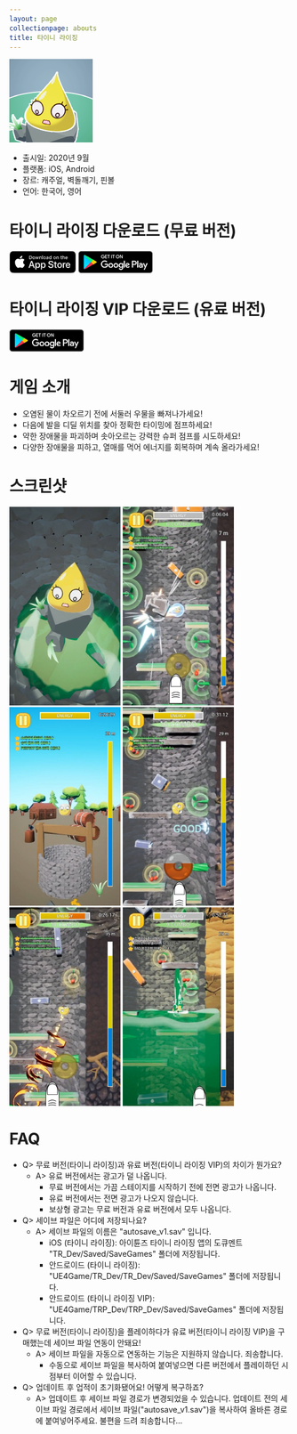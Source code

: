 ```yaml
---
layout: page
collectionpage: abouts
title: 타이니 라이징
---
```

![tinyrising_icon](./imgs/tinyrising_icon.png)

- 출시일: 2020년 9월
- 플랫폼: iOS, Android
- 장르: 캐주얼, 벽돌깨기, 핀볼
- 언어: 한국어, 영어

# 타이니 라이징 다운로드 (무료 버전)

[![app_store_badge](./imgs/App-store-badge.png)](https://apps.apple.com/app/id1527502421?l=ko)
[![google_play_badge](./imgs/google-play-badge.png)](https://play.google.com/store/apps/details?id=com.TSC.TinyRising)

# 타이니 라이징 VIP 다운로드 (유료 버전)

[![google_play_badge](./imgs/google-play-badge.png)](https://play.google.com/store/apps/details?id=com.TSC.TinyRisingP)

# 게임 소개

- 오염된 물이 차오르기 전에 서둘러 우물을 빠져나가세요!
- 다음에 발을 디딜 위치를 찾아 정확한 타이밍에 점프하세요!
- 약한 장애물을 파괴하며 솟아오르는 강력한 슈퍼 점프를 시도하세요!
- 다양한 장애물을 피하고, 열매를 먹어 에너지를 회복하며 계속 올라가세요!

# 스크린샷

![tinyrising_1](./imgs/tinyrising_01_global.jpg)
![tinyrising_2](./imgs/tinyrising_02_ko.jpg)
![tinyrising_3](./imgs/tinyrising_03_ko.jpg)
![tinyrising_4](./imgs/tinyrising_04_ko.jpg)
![tinyrising_5](./imgs/tinyrising_05_ko.jpg)
![tinyrising_6](./imgs/tinyrising_06_ko.jpg)

# FAQ

- Q> 무료 버전(타이니 라이징)과 유료 버전(타이니 라이징 VIP)의 차이가 뭔가요?
  - A> 유료 버전에서는 광고가 덜 나옵니다.
    - 무료 버전에서는 가끔 스테이지를 시작하기 전에 전면 광고가 나옵니다.
    - 유료 버전에서는 전면 광고가 나오지 않습니다.
    - 보상형 광고는 무료 버전과 유료 버전에서 모두 나옵니다.
- Q> 세이브 파일은 어디에 저장되나요?
  - A> 세이브 파일의 이름은 "autosave_v1.sav" 입니다.
    - iOS (타이니 라이징): 아이튠즈 타이니 라이징 앱의 도큐멘트 "TR_Dev/Saved/SaveGames" 폴더에 저장됩니다.
    - 안드로이드 (타이니 라이징): "UE4Game/TR_Dev/TR_Dev/Saved/SaveGames" 폴더에 저장됩니다.
    - 안드로이드 (타이니 라이징 VIP): "UE4Game/TRP_Dev/TRP_Dev/Saved/SaveGames" 폴더에 저장됩니다.
- Q> 무료 버전(타이니 라이징)을 플레이하다가 유료 버전(타이니 라이징 VIP)을 구매했는데 세이브 파일 연동이 안돼요!
  - A> 세이브 파일을 자동으로 연동하는 기능은 지원하지 않습니다. 죄송합니다.
    - 수동으로 세이브 파일을 복사하여 붙여넣으면 다른 버전에서 플레이하던 시점부터 이어할 수 있습니다.
- Q> 업데이트 후 업적이 초기화됐어요! 어떻게 복구하죠?
  - A> 업데이트 후 세이브 파일 경로가 변경되었을 수 있습니다. 업데이트 전의 세이브 파일 경로에서 세이브 파일("autosave_v1.sav")을 복사하여 올바른 경로에 붙여넣어주세요. 불편을 드려 죄송합니다...
